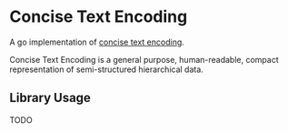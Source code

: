 Concise Text Encoding
=======================

A go implementation of [concise text encoding](https://github.com/kstenerud/concise-text/encoding/blob/master/cte-specification.md).

Concise Text Encoding is a general purpose, human-readable, compact representation of semi-structured hierarchical data.




Library Usage
-------------

TODO

```golang
```
